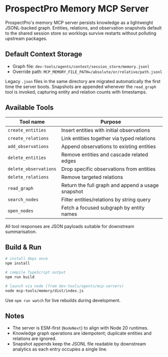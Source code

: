 # ProspectPro Memory MCP Server

ProspectPro's memory MCP server persists knowledge as a lightweight JSONL-backed graph. Entities, relations, and observation snapshots default to the shared session store so worklogs survive restarts without polluting upstream packages.

## Default Context Storage

- Graph file: `dev-tools/agents/context/session_store/memory.jsonl`
- Override path: `MCP_MEMORY_FILE_PATH=/absolute/or/relative/path.jsonl`

Legacy `.json` files in the same directory are migrated automatically the first time the server boots. Snapshots are appended whenever the `read_graph` tool is invoked, capturing entity and relation counts with timestamps.

## Available Tools

| Tool name             | Purpose                                           |
| --------------------- | ------------------------------------------------- |
| `create_entities`     | Insert entities with initial observations         |
| `create_relations`    | Link entities together via typed relations        |
| `add_observations`    | Append observations to existing entities          |
| `delete_entities`     | Remove entities and cascade related edges         |
| `delete_observations` | Drop specific observations from entities          |
| `delete_relations`    | Remove targeted relations                         |
| `read_graph`          | Return the full graph and append a usage snapshot |
| `search_nodes`        | Filter entities/relations by string query         |
| `open_nodes`          | Fetch a focused subgraph by entity names          |

All tool responses are JSON payloads suitable for downstream summarisation.

## Build & Run

```bash
# install deps once
npm install

# compile TypeScript output
npm run build

# launch via node (from dev-tools/agents/mcp-servers)
node mcp-tools/memory/dist/index.js
```

Use `npm run watch` for live rebuilds during development.

## Notes

- The server is ESM-first (`NodeNext`) to align with Node 20 runtimes.
- Knowledge graph operations are idempotent; duplicate entities and relations are ignored.
- Snapshot appends keep the JSONL file readable by downstream analytics as each entry occupies a single line.
